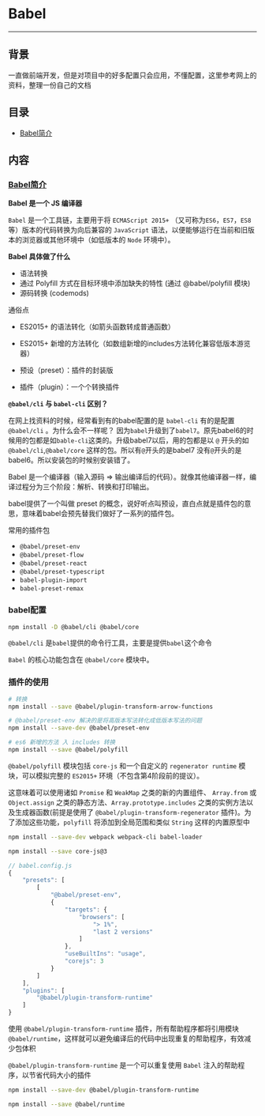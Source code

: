# Babel

---

## 背景

一直做前端开发，但是对项目中的好多配置只会应用，不懂配置，这里参考网上的资料，整理一份自己的文档

## 目录

* [Babel简介](#introduction)

## 内容

### <a href="#introduction" id="introduction">Babel简介</a>

**Babel 是一个 JS 编译器**

`Babel` 是一个工具链，主要用于将 `ECMAScript 2015+` （又可称为`ES6`，`ES7`，`ES8`等）版本的代码转换为向后兼容的 `JavaScript` 语法，以便能够运行在当前和旧版本的浏览器或其他环境中（如低版本的 `Node` 环境中）。

**Babel 具体做了什么**

* 语法转换
* 通过 Polyfill 方式在目标环境中添加缺失的特性 (通过 @babel/polyfill 模块)
* 源码转换 (codemods)

通俗点

* ES2015+ 的语法转化（如箭头函数转成普通函数）
* ES2015+ 新增的方法转化（如数组新增的includes方法转化兼容低版本游览器）

* 预设（preset）：插件的封装版
* 插件（plugin）：一个个转换插件

**`@babel/cli` 与 `babel-cli` 区别？**

在网上找资料的时候，经常看到有的babel配置的是 `babel-cli` 有的是配置 `@babel/cli` 。为什么会不一样呢？
因为`babel`升级到了`babel7`。原先babel6的时候用的包都是如`bable-cli`这类的。升级babel7以后，用的包都是以 `@` 开头的如`@babel/cli`,`@babel/core` 这样的包。所以有`@`开头的是babel7 没有`@`开头的是babel6。所以安装包的时候别安装错了。

Babel 是一个编译器（输入源码 => 输出编译后的代码）。就像其他编译器一样，编译过程分为三个阶段：解析、转换和打印输出。

babel提供了一个叫做 preset 的概念，说好听点叫预设，直白点就是插件包的意思，意味着babel会预先替我们做好了一系列的插件包。

常用的插件包

* `@babel/preset-env`
* `@babel/preset-flow`
* `@babel/preset-react`
* `@babel/preset-typescript`
* `babel-plugin-import`
* `babel-preset-remax`

### babel配置

```Bash
npm install -D @babel/cli @babel/core
```

`@babel/cli` 是`babel`提供的命令行工具，主要是提供`babel`这个命令

`Babel` 的核心功能包含在 `@babel/core` 模块中。

### 插件的使用

```Bash
# 转换
npm install --save @babel/plugin-transform-arrow-functions
```

```Bash
# @babel/preset-env 解决的是将高版本写法转化成低版本写法的问题
npm install --save-dev @babel/preset-env
```

```Bash
# es6 新增的方法 入 includes 转换
npm install --save @babel/polyfill
```

`@babel/polyfill` 模块包括 `core-js` 和一个自定义的 `regenerator runtime` 模块，可以模拟完整的 `ES2015+` 环境（不包含第4阶段前的提议）。

这意味着可以使用诸如 `Promise` 和 `WeakMap` 之类的新的内置组件、 `Array.from` 或 `Object.assign` 之类的静态方法、`Array.prototype.includes` 之类的实例方法以及生成器函数(前提是使用了 `@babel/plugin-transform-regenerator` 插件)。为了添加这些功能，`polyfill` 将添加到全局范围和类似 `String` 这样的内置原型中

```Bash
npm install --save-dev webpack webpack-cli babel-loader
```

```Bash
npm install --save core-js@3
```

```JavaScript
// babel.config.js
{
    "presets": [
        [
            "@babel/preset-env",
            {
                "targets": {
                    "browsers": [
                        "> 1%",
                        "last 2 versions"
                    ]
                },
                "useBuiltIns": "usage",
                "corejs": 3
            }
        ]
    ],
    "plugins": [
        "@babel/plugin-transform-runtime"
    ]
}
```

使用 `@babel/plugin-transform-runtime` 插件，所有帮助程序都将引用模块 `@babel/runtime`，这样就可以避免编译后的代码中出现重复的帮助程序，有效减少包体积

`@babel/plugin-transform-runtime` 是一个可以重复使用 `Babel` 注入的帮助程序，以节省代码大小的插件

```Bash
npm install --save-dev @babel/plugin-transform-runtime
```

```Bash
npm install --save @babel/runtime
```